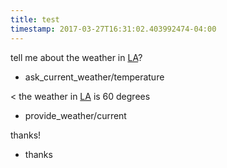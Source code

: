 ```yaml
---
title: test
timestamp: 2017-03-27T16:31:02.403992474-04:00
---
```


tell me about the weather in [LA](city)?
* ask_current_weather/temperature

< the weather in [LA](city) is 60 degrees
* provide_weather/current

thanks!
* thanks
